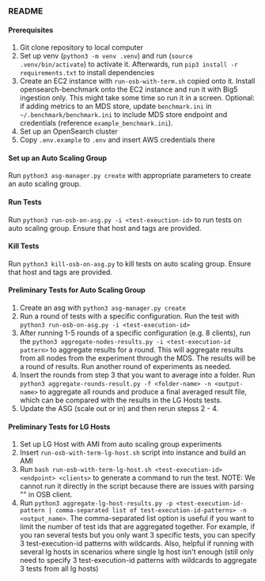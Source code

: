 ### README

#### Prerequisites
1. Git clone repository to local computer
2. Set up venv (`python3 -m venv .venv`) and run (`source .venv/bin/activate`) to activate it. Afterwards, run `pip3 install -r requirements.txt` to install dependencies
3. Create an EC2 instance with `run-osb-with-term.sh` copied onto it. Install opensearch-benchmark onto the EC2 instance and run it with Big5 ingestion only. This might take some time so run it in a screen. Optional: if adding metrics to an MDS store, update `benchmark.ini` in `~/.benchmark/benchmark.ini` to include MDS store endpoint and credentials (reference `example_benchmark.ini`).
4. Set up an OpenSearch cluster
5. Copy `.env.example` to `.env` and insert AWS credentials there

#### Set up an Auto Scaling Group
Run `python3 asg-manager.py create` with appropriate parameters to create an auto scaling group.

#### Run Tests
Run `python3 run-osb-on-asg.py -i <test-exeuction-id>` to run tests on auto scaling group. Ensure that host and tags are provided.

#### Kill Tests
Run `python3 kill-osb-on-asg.py` to kill tests on auto scaling group. Ensure that host and tags are provided.


#### Preliminary Tests for Auto Scaling Group
1. Create an asg with `python3 asg-manager.py create`
2. Run a round of tests with a specific configuration. Run the test with `python3 run-osb-on-asg.py -i <test-execution-id>`
3. After running 1-5 rounds of a specific configuration (e.g. 8 clients), run the `python3 aggregate-nodes-results.py -i <test-execution-id pattern>` to aggregate results for a round. This will aggregate results from all nodes from the experiment through the MDS. The results will be a round of results. Run another round of experiments as needed.
4. Insert the rounds from step 3 that you want to average into a folder. Run `python3 aggregate-rounds-result.py -f <folder-name> -n <output-name>` to aggregate all rounds and produce a final averaged result file, which can be compared with the results in the LG Hosts tests.
5. Update the ASG (scale out or in) and then rerun stepss 2 - 4.

#### Preliminary Tests for LG Hosts
1. Set up LG Host with AMI from auto scaling group experiments
2. Insert `run-osb-with-term-lg-host.sh` script into instance and build an AMI
3. Run `bash run-osb-with-term-lg-host.sh <test-execution-id> <endpoint> <clients>` to generate a command to run the test. NOTE: We cannot run it directly in the script because there are issues with parsing \"\" in OSB client.
4. Run `python3 aggregate-lg-host-results.py -p <test-execution-id-pattern | comma-separated list of test-execution-id-patterns> -n <output_name>`. The comma-separated list option is useful if you want to limit the number of test ids that are aggregated together. For example, if you ran several tests but you only want 3 specific tests, you can specify 3 test-execution-id patterns with wildcards. Also, helpful if running with several lg hosts in scenarios where single lg host isn't enough (still only need to specify 3 test-execution-id patterns with wildcards to aggregate 3 tests from all lg hosts)